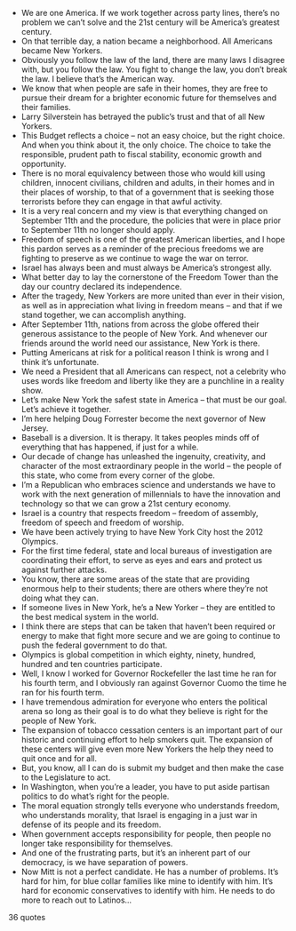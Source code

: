  - We are one America. If we work together across party lines, there’s no problem we can’t solve and the 21st century will be America’s greatest century.
 - On that terrible day, a nation became a neighborhood. All Americans became New Yorkers.
 - Obviously you follow the law of the land, there are many laws I disagree with, but you follow the law. You fight to change the law, you don’t break the law. I believe that’s the American way.
 - We know that when people are safe in their homes, they are free to pursue their dream for a brighter economic future for themselves and their families.
 - Larry Silverstein has betrayed the public’s trust and that of all New Yorkers.
 - This Budget reflects a choice – not an easy choice, but the right choice. And when you think about it, the only choice. The choice to take the responsible, prudent path to fiscal stability, economic growth and opportunity.
 - There is no moral equivalency between those who would kill using children, innocent civilians, children and adults, in their homes and in their places of worship, to that of a government that is seeking those terrorists before they can engage in that awful activity.
 - It is a very real concern and my view is that everything changed on September 11th and the procedure, the policies that were in place prior to September 11th no longer should apply.
 - Freedom of speech is one of the greatest American liberties, and I hope this pardon serves as a reminder of the precious freedoms we are fighting to preserve as we continue to wage the war on terror.
 - Israel has always been and must always be America’s strongest ally.
 - What better day to lay the cornerstone of the Freedom Tower than the day our country declared its independence.
 - After the tragedy, New Yorkers are more united than ever in their vision, as well as in appreciation what living in freedom means – and that if we stand together, we can accomplish anything.
 - After September 11th, nations from across the globe offered their generous assistance to the people of New York. And whenever our friends around the world need our assistance, New York is there.
 - Putting Americans at risk for a political reason I think is wrong and I think it’s unfortunate.
 - We need a President that all Americans can respect, not a celebrity who uses words like freedom and liberty like they are a punchline in a reality show.
 - Let’s make New York the safest state in America – that must be our goal. Let’s achieve it together.
 - I’m here helping Doug Forrester become the next governor of New Jersey.
 - Baseball is a diversion. It is therapy. It takes peoples minds off of everything that has happened, if just for a while.
 - Our decade of change has unleashed the ingenuity, creativity, and character of the most extraordinary people in the world – the people of this state, who come from every corner of the globe.
 - I’m a Republican who embraces science and understands we have to work with the next generation of millennials to have the innovation and technology so that we can grow a 21st century economy.
 - Israel is a country that respects freedom – freedom of assembly, freedom of speech and freedom of worship.
 - We have been actively trying to have New York City host the 2012 Olympics.
 - For the first time federal, state and local bureaus of investigation are coordinating their effort, to serve as eyes and ears and protect us against further attacks.
 - You know, there are some areas of the state that are providing enormous help to their students; there are others where they’re not doing what they can.
 - If someone lives in New York, he’s a New Yorker – they are entitled to the best medical system in the world.
 - I think there are steps that can be taken that haven’t been required or energy to make that fight more secure and we are going to continue to push the federal government to do that.
 - Olympics is global competition in which eighty, ninety, hundred, hundred and ten countries participate.
 - Well, I know I worked for Governor Rockefeller the last time he ran for his fourth term, and I obviously ran against Governor Cuomo the time he ran for his fourth term.
 - I have tremendous admiration for everyone who enters the political arena so long as their goal is to do what they believe is right for the people of New York.
 - The expansion of tobacco cessation centers is an important part of our historic and continuing effort to help smokers quit. The expansion of these centers will give even more New Yorkers the help they need to quit once and for all.
 - But, you know, all I can do is submit my budget and then make the case to the Legislature to act.
 - In Washington, when you’re a leader, you have to put aside partisan politics to do what’s right for the people.
 - The moral equation strongly tells everyone who understands freedom, who understands morality, that Israel is engaging in a just war in defense of its people and its freedom.
 - When government accepts responsibility for people, then people no longer take responsibility for themselves.
 - And one of the frustrating parts, but it’s an inherent part of our democracy, is we have separation of powers.
 - Now Mitt is not a perfect candidate. He has a number of problems. It’s hard for him, for blue collar families like mine to identify with him. It’s hard for economic conservatives to identify with him. He needs to do more to reach out to Latinos...

36 quotes